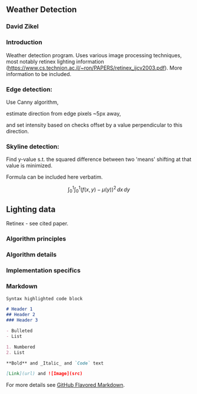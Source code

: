 ## Weather Detection
### David Zikel

### Introduction
Weather detection program. Uses various image processing techniques, most notably retinex lighting information (https://www.cs.technion.ac.il/~ron/PAPERS/retinex_ijcv2003.pdf). More information to be included.

### Edge detection:
Use Canny algorithm,

estimate direction from edge pixels ~5px away,

and set intensity based on checks offset by a value perpendicular to this direction.

### Skyline detection:
Find y-value s.t. the squared difference between two 'means' shifting at that value is minimized.

Formula can be included here verbatim.

$$ \int_{0}^{1} \int_{0}^{1} (f(x,y) - \mu(y))^2\,dx\,dy $$

## Lighting data
Retinex - see cited paper.
### Algorithm principles
### Algorithm details
### Implementation specifics

### Markdown

```markdown
Syntax highlighted code block

# Header 1
## Header 2
### Header 3

- Bulleted
- List

1. Numbered
2. List

**Bold** and _Italic_ and `Code` text

[Link](url) and ![Image](src)
```

For more details see [GitHub Flavored Markdown](https://guides.github.com/features/mastering-markdown/).

